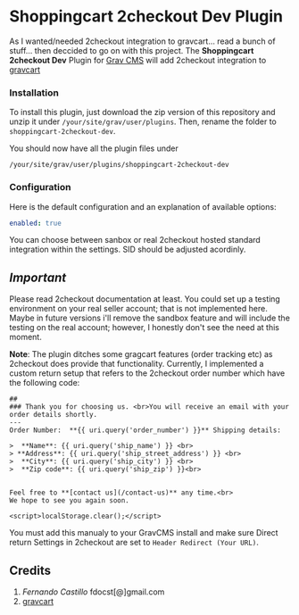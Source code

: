
# Shoppingcart 2checkout Dev Plugin

As I wanted/needed 2checkout integration to gravcart... read a bunch of stuff... then deccided to go on with this project.
The **Shoppingcart 2checkout Dev** Plugin  for [Grav CMS](http://github.com/getgrav/grav) will add 2checkout integration to  [gravcart](https://gravcart.com/)



### Installation

To install this plugin, just download the zip version of this repository and unzip it under `/your/site/grav/user/plugins`. Then, rename the folder to `shoppingcart-2checkout-dev`.

You should now have all the plugin files under

    /your/site/grav/user/plugins/shoppingcart-2checkout-dev
	


### Configuration

Here is the default configuration and an explanation of available options:

```yaml
enabled: true
```
You can choose between sanbox or real 2checkout hosted standard integration within the settings. SID should be adjusted acordinly.

## *Important*
Please read 2checkout documentation at least. You could set up a testing environment on your real seller account; that is not implemented here. Maybe in future versions i'll remove the sandbox feature and will include the testing on the real account; however, I honestly don't see the need at this moment.

**Note**: The plugin ditches some gragcart features (order tracking etc) as 2checkout does provide that functionality. Currently, I implemented a custom return setup that refers to the 2checkout order number which have the following code:

```
## 
### Thank you for choosing us. <br>You will receive an email with your order details shortly.  
---
Order Number:  **{{ uri.query('order_number') }}** Shipping details:

>  **Name**: {{ uri.query('ship_name') }} <br>
> **Address**: {{ uri.query('ship_street_address') }} <br>
>  **City**: {{ uri.query('ship_city') }} <br>
>  **Zip code**: {{ uri.query('ship_zip') }}<br>
 

Feel free to **[contact us](/contact-us)** any time.<br>
We hope to see you again soon.

<script>localStorage.clear();</script>
```
You must add this manualy to your GravCMS install and make sure Direct return Settings in 2checkout are set to ```Header Redirect (Your URL)```.


## Credits
1. *Fernando Castillo* fdocst[@]gmail.com
2. [gravcart](https://gravcart.com/)




